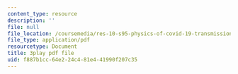 ```yaml
---
content_type: resource
description: ''
file: null
file_location: /coursemedia/res-10-s95-physics-of-covid-19-transmission-fall-2020/f887b1cc64e224c481e441990f207c35_yfxD7JKUxFQ.pdf
file_type: application/pdf
resourcetype: Document
title: 3play pdf file
uid: f887b1cc-64e2-24c4-81e4-41990f207c35
---
```

